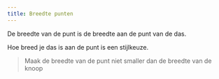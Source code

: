 ```yaml
---
title: Breedte punten
---
```


De breedte van de punt is de breedte aan de punt van de das.

Hoe breed je das is aan de punt is een stijlkeuze.

> Maak de breedte van de punt niet smaller dan de breedte van de knoop